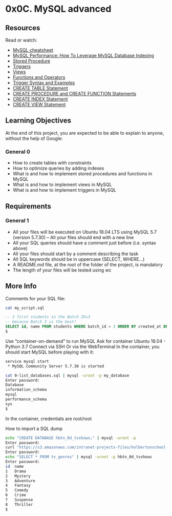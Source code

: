 # 0x0C. MySQL advanced

## Resources

Read or watch:

- [MySQL cheatsheet](https://intranet.hbtn.io/rltoken/LPHf_IaJaKHjk5eFPXB0cA)
- [MySQL Performance: How To Leverage MySQL Database Indexing](https://intranet.hbtn.io/rltoken/lLnaxz0ESQy3EHwuMMfvfg)
- [Stored Procedure](https://intranet.hbtn.io/rltoken/Sk9qc1Mg-1iLY2CPwRO-GQ)
- [Triggers](https://intranet.hbtn.io/rltoken/rpwsBdE-D0BvNGb_xp4e9g)
- [Views](https://intranet.hbtn.io/rltoken/_QXmgLWifMI5xBYcoU30-g)
- [Functions and Operators](https://intranet.hbtn.io/rltoken/o8FuG6wEKU7Czfshemkxiw)
- [Trigger Syntax and Examples](https://intranet.hbtn.io/rltoken/_GHvsp9VBoFvcF8e3vR8FA)
- [CREATE TABLE Statement](https://intranet.hbtn.io/rltoken/BZ9CZqpTzEz7iN_hUfrLQQ)
- [CREATE PROCEDURE and CREATE FUNCTION Statements](https://intranet.hbtn.io/rltoken/JD1BbREw66Vg1j8b_G4kkQ)
- [CREATE INDEX Statement](https://intranet.hbtn.io/rltoken/MoxDptxm38J3IviBm2IMEw)
- [CREATE VIEW Statement](https://intranet.hbtn.io/rltoken/uDiqx_4DI7ZZ8A11C4g5CA)

## Learning Objectives

At the end of this project, you are expected to be able to explain to anyone, without the help of Google:

### General 0

- How to create tables with constraints
- How to optimize queries by adding indexes
- What is and how to implement stored procedures and functions in MySQL
- What is and how to implement views in MySQL
- What is and how to implement triggers in MySQL

## Requirements

### General 1

- All your files will be executed on Ubuntu 18.04 LTS using MySQL 5.7 (version 5.7.30)
– All your files should end with a new line
- All your SQL queries should have a comment just before (i.e. syntax above)
- All your files should start by a comment describing the task
- All SQL keywords should be in uppercase (SELECT, WHERE…)
- A README.md file, at the root of the folder of the project, is mandatory
- The length of your files will be tested using wc

## More Info

Comments for your SQL file:

```sh
cat my_script.sql
```

```sql
-- 3 first students in the Batch ID=3
-- because Batch 3 is the best!
SELECT id, name FROM students WHERE batch_id = 3 ORDER BY created_at DESC LIMIT 3;
$
```

Use “container-on-demand” to run MySQL
Ask for container Ubuntu 18.04 - Python 3.7
Connect via SSH
Or via the WebTerminal
In the container, you should start MySQL before playing with it:

```sh
service mysql start
 * MySQL Community Server 5.7.30 is started

cat 0-list_databases.sql | mysql -uroot -p my_database
Enter password:
Database
information_schema
mysql
performance_schema
sys
$
```

In the container, credentials are root/root

How to import a SQL dump

```sh
echo "CREATE DATABASE hbtn_0d_tvshows;" | mysql -uroot -p
Enter password:
curl "https://s3.amazonaws.com/intranet-projects-files/holbertonschool-higher-level_programming+/274/hbtn_0d_tvshows.sql" -s | mysql -uroot -p hbtn_0d_tvshows
Enter password:
echo "SELECT * FROM tv_genres" | mysql -uroot -p hbtn_0d_tvshows
Enter password:
id  name
1   Drama
2   Mystery
3   Adventure
4   Fantasy
5   Comedy
6   Crime
7   Suspense
8   Thriller
$
```
